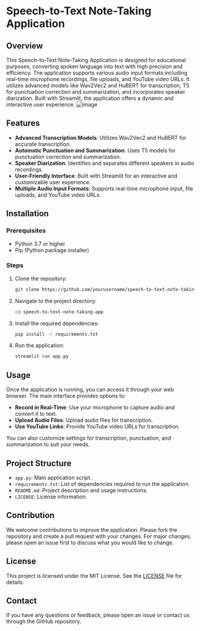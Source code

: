 # Speech-to-Text Note-Taking Application

## Overview

This Speech-to-Text Note-Taking Application is designed for educational purposes, converting spoken language into text with high precision and efficiency. The application supports various audio input formats including real-time microphone recordings, file uploads, and YouTube video URLs. It utilizes advanced models like Wav2Vec2 and HuBERT for transcription, T5 for punctuation correction and summarization, and incorporates speaker diarization. Built with Streamlit, the application offers a dynamic and interactive user experience. 
![image](https://github.com/adhamqo/Speech-to-note-taking-app/assets/152626241/40d9f9e2-5cfe-428f-964e-bf416ee40a66)


## Features

- **Advanced Transcription Models**: Utilizes Wav2Vec2 and HuBERT for accurate transcription.
- **Automatic Punctuation and Summarization**: Uses T5 models for punctuation correction and summarization.
- **Speaker Diarization**: Identifies and separates different speakers in audio recordings.
- **User-Friendly Interface**: Built with Streamlit for an interactive and customizable user experience.
- **Multiple Audio Input Formats**: Supports real-time microphone input, file uploads, and YouTube video URLs.

## Installation

### Prerequisites

- Python 3.7 or higher
- Pip (Python package installer)

### Steps

1. Clone the repository:
   ```bash
   git clone https://github.com/yourusername/speech-to-text-note-taking-app.git
   ```

2. Navigate to the project directory:
   ```bash
   cd speech-to-text-note-taking-app
   ```

3. Install the required dependencies:
   ```bash
   pip install -r requirements.txt
   ```

4. Run the application:
   ```bash
   streamlit run app.py
   ```

## Usage

Once the application is running, you can access it through your web browser. The main interface provides options to:

- **Record in Real-Time**: Use your microphone to capture audio and convert it to text.
- **Upload Audio Files**: Upload audio files for transcription.
- **Use YouTube Links**: Provide YouTube video URLs for transcription.

You can also customize settings for transcription, punctuation, and summarization to suit your needs.

## Project Structure

- `app.py`: Main application script.
- `requirements.txt`: List of dependencies required to run the application.
- `README.md`: Project description and usage instructions.
- `LICENSE`: License information.

## Contribution

We welcome contributions to improve the application. Please fork the repository and create a pull request with your changes. For major changes, please open an issue first to discuss what you would like to change.

## License

This project is licensed under the MIT License. See the [LICENSE](LICENSE) file for details.

## Contact

If you have any questions or feedback, please open an issue or contact us through the GitHub repository.

